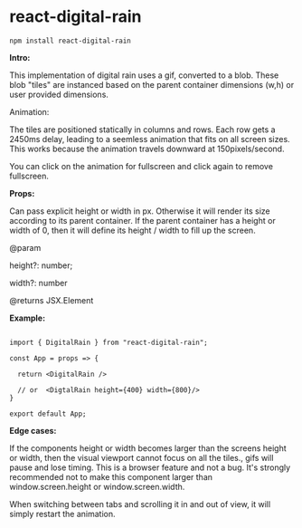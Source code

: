 # react-digital-rain

```
npm install react-digital-rain
```

**Intro:**

This implementation of digital rain uses a gif, converted to a blob. These blob "tiles" are instanced based on the parent container dimensions (w,h) or user provided dimensions.

Animation:

The tiles are positioned statically in columns and rows. Each row gets a 2450ms delay, leading to a seemless animation that fits on all screen sizes. This works because the animation travels downward at 150pixels/second.

You can click on the animation for fullscreen and click again to remove fullscreen.

**Props:**

Can pass explicit height or width in px. Otherwise it will render its size according to its parent container. If the parent container has a height or width of 0, then it will define its height / width to fill up the screen.

@param

height?: number;

width?: number

@returns JSX.Element

**Example:**

```

import { DigitalRain } from "react-digital-rain";

const App = props => {

  return <DigitalRain />

  // or  <DigtalRain height={400} width={800}/>
}

export default App;
```

**Edge cases:**

If the components height or width becomes larger than the screens height or width, then the visual viewport cannot focus on all the tiles., gifs will pause and lose timing. This is a browser feature and not a bug. It's strongly recommended not to make this component larger than window.screen.height or window.screen.width.

When switching between tabs and scrolling it in and out of view, it will simply restart the animation.
